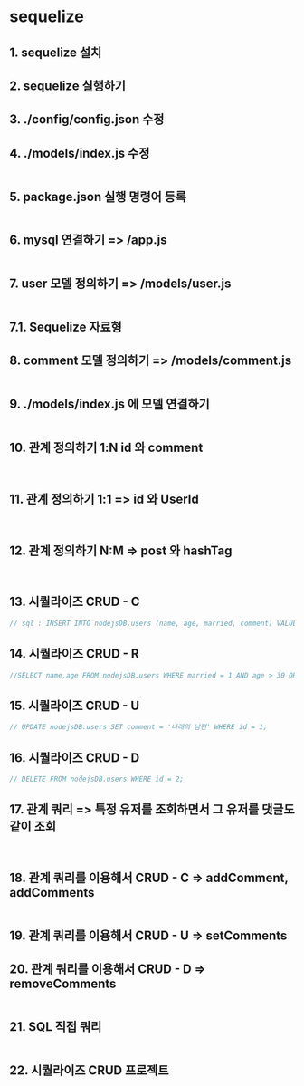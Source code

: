 # sequelize

## 1. sequelize 설치

## 2. sequelize 실행하기

## 3. ./config/config.json 수정

## 4. ./models/index.js 수정

```javascript

```

## 5. package.json 실행 명령어 등록

```json

```

## 6. mysql 연결하기 => /app.js

```javascript

```

## 7. user 모델 정의하기 => /models/user.js

```javascript

```

## 7.1. Sequelize 자료형

## 8. comment 모델 정의하기 => /models/comment.js

```javascript

```

## 9. ./models/index.js 에 모델 연결하기

```javascript

```

## 10. 관계 정의하기 1:N id 와 comment

```javascript ./models/user.js

```

```javascript ./models/comment.js

```

## 11. 관계 정의하기 1:1 => id 와 UserId

```javascript /models/user.js

```

```javascript /models/info.js

```

## 12. 관계 정의하기 N:M => post 와 hashTag

```javascript

```

```javascript

```

## 13. 시퀄라이즈 CRUD - C

```javascript
// sql : INSERT INTO nodejsDB.users (name, age, married, comment) VALUES ('Jeonghun', 38, 1, '남편');
```

## 14. 시퀄라이즈 CRUD - R

```javascript
//SELECT name,age FROM nodejsDB.users WHERE married = 1 AND age > 30 ORDER BY age ASC LIMIT 1 OFFSET 1;
```

## 15. 시퀄라이즈 CRUD - U

```javascript
// UPDATE nodejsDB.users SET comment = '나래의 남편' WHERE id = 1;
```

## 16. 시퀄라이즈 CRUD - D

```javascript
// DELETE FROM nodejsDB.users WHERE id = 2;
```

## 17. 관계 쿼리 => 특정 유저를 조회하면서 그 유저를 댓글도 같이 조회

```javascript => include 속성

```

```javascript => getter 메서드

```

## 18. 관계 쿼리를 이용해서 CRUD - C => addComment, addComments

```javascript

```

## 19. 관계 쿼리를 이용해서 CRUD - U => setComments

## 20. 관계 쿼리를 이용해서 CRUD - D => removeComments

```javascript

```

## 21. SQL 직접 쿼리

```javascript

```

## 22. 시퀄라이즈 CRUD 프로젝트
